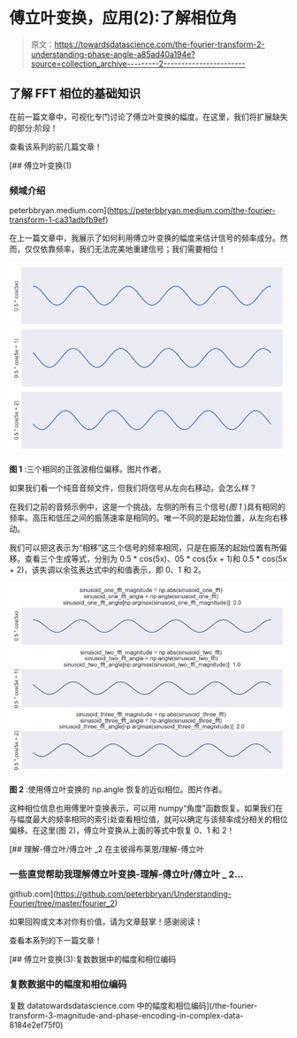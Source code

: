 # 傅立叶变换，应用(2):了解相位角

> 原文：<https://towardsdatascience.com/the-fourier-transform-2-understanding-phase-angle-a85ad40a194e?source=collection_archive---------2----------------------->

## 了解 FFT 相位的基础知识

在前一篇文章中，可视化专门讨论了傅立叶变换的幅度。在这里，我们将扩展缺失的部分:阶段！

查看该系列的前几篇文章！

[](https://peterbbryan.medium.com/the-fourier-transform-1-ca31adbfb9ef) [## 傅立叶变换(1)

### 频域介绍

peterbbryan.medium.com](https://peterbbryan.medium.com/the-fourier-transform-1-ca31adbfb9ef) 

在上一篇文章中，我展示了如何利用傅立叶变换的幅度来估计信号的频率成分。然而，仅仅依靠频率，我们无法完美地重建信号；我们需要相位！

![](img/52bcb96d540f58eef9f0611dd998c061.png)

**图 1** :三个相同的正弦波相位偏移。图片作者。

如果我们看一个纯音音频文件，但我们将信号从左向右移动，会怎么样？

在我们之前的音频示例中，这是一个挑战。左侧的所有三个信号(*图 1* )具有相同的频率。高压和低压之间的振荡速率是相同的。唯一不同的是起始位置，从左向右移动。

我们可以把这表示为“相移”这三个信号的频率相同，只是在振荡的起始位置有所偏移。查看三个生成等式，分别为 0.5 * cos(5x)、05 * cos(5x + 1)和 0.5 * cos(5x + 2)，该失调以余弦表达式中的和值表示，即 0、1 和 2。

![](img/364fce3bb295427344a4adafb52f6ddb.png)

**图 2** :使用傅立叶变换的 np.angle 恢复的近似相位。图片作者。

这种相位信息也用傅里叶变换表示，可以用 numpy“角度”函数恢复。如果我们在与幅度最大的频率相同的索引处查看相位值，就可以确定与该频率成分相关的相位偏移。在这里(图 2)，傅立叶变换从上面的等式中恢复 0、1 和 2！

[](https://github.com/peterbbryan/Understanding-Fourier/tree/master/fourier_2) [## 理解-傅立叶/傅立叶 _2 在主彼得布莱恩/理解-傅立叶

### 一些直觉帮助我理解傅立叶变换-理解-傅立叶/傅立叶 _ 2…

github.com](https://github.com/peterbbryan/Understanding-Fourier/tree/master/fourier_2) 

如果回购或文本对你有价值，请为文章鼓掌！感谢阅读！

查看本系列的下一篇文章！

[](/the-fourier-transform-3-magnitude-and-phase-encoding-in-complex-data-8184e2ef75f0) [## 傅立叶变换(3):复数数据中的幅度和相位编码

### 复数数据中的幅度和相位编码

复数 datatowardsdatascience.com 中的幅度和相位编码](/the-fourier-transform-3-magnitude-and-phase-encoding-in-complex-data-8184e2ef75f0)